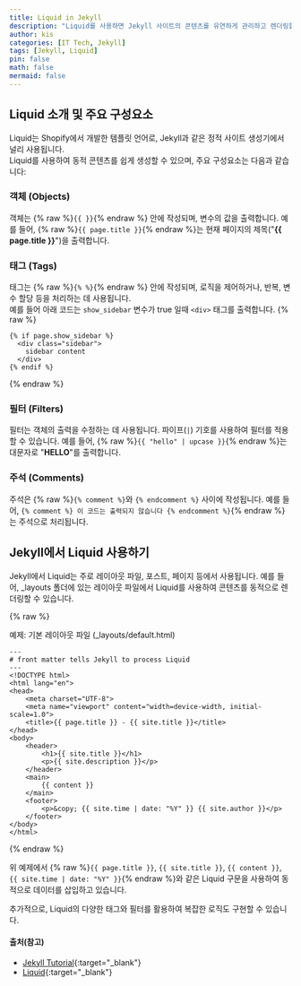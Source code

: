 ```yaml
---
title: Liquid in Jekyll
description: "Liquid를 사용하면 Jekyll 사이트의 콘텐츠를 유연하게 관리하고 렌더링할 수 있습니다"
author: kis
categories: [IT Tech, Jekyll]
tags: [Jekyll, Liquid]
pin: false
math: false
mermaid: false
---
```


## Liquid 소개 및 주요 구성요소

Liquid는 Shopify에서 개발한 템플릿 언어로, Jekyll과 같은 정적 사이트 생성기에서 널리 사용됩니다.  
Liquid를 사용하여 동적 콘텐츠를 쉽게 생성할 수 있으며, 주요 구성요소는 다음과 같습니다:

### 객체 (Objects)

객체는 {% raw %}`{{ }}`{% endraw %} 안에 작성되며, 변수의 값을 출력합니다. 예를 들어, {% raw %}`{{ page.title }}`{% endraw %}는 현재 페이지의 제목("**{{ page.title }}**")을 출력합니다.

### 태그 (Tags)

태그는 {% raw %}`{% %}`{% endraw %} 안에 작성되며, 로직을 제어하거나, 반복, 변수 할당 등을 처리하는 데 사용됩니다.  
예를 들어 아래 코드는 `show_sidebar` 변수가 true 일때 `<div>` 태그를 출력합니다.
{% raw %}

```liquid
{% if page.show_sidebar %}
  <div class="sidebar">
    sidebar content
  </div>
{% endif %}
```

{% endraw %}

### 필터 (Filters)

필터는 객체의 출력을 수정하는 데 사용됩니다. 파이프(`|`) 기호를 사용하여 필터를 적용할 수 있습니다. 예를 들어, {% raw %}`{{ "hello" | upcase }}`{% endraw %}는 대문자로 "**HELLO**"를 출력합니다.

### 주석 (Comments)

주석은 {% raw %}`{% comment %}`와 `{% endcomment %}` 사이에 작성됩니다. 예를 들어, `{% comment %} 이 코드는 출력되지 않습니다 {% endcomment %}`{% endraw %}는 주석으로 처리됩니다.

## Jekyll에서 Liquid 사용하기

Jekyll에서 Liquid는 주로 레이아웃 파일, 포스트, 페이지 등에서 사용됩니다. 예를 들어, \_layouts 폴더에 있는 레이아웃 파일에서 Liquid를 사용하여 콘텐츠를 동적으로 렌더링할 수 있습니다.

{% raw %}

예제: 기본 레이아웃 파일 (\_layouts/default.html)

```liquid
---
# front matter tells Jekyll to process Liquid
---
<!DOCTYPE html>
<html lang="en">
<head>
    <meta charset="UTF-8">
    <meta name="viewport" content="width=device-width, initial-scale=1.0">
    <title>{{ page.title }} - {{ site.title }}</title>
</head>
<body>
    <header>
        <h1>{{ site.title }}</h1>
        <p>{{ site.description }}</p>
    </header>
    <main>
        {{ content }}
    </main>
    <footer>
        <p>&copy; {{ site.time | date: "%Y" }} {{ site.author }}</p>
    </footer>
</body>
</html>
```

{% endraw %}

위 예제에서 {% raw %}`{{ page.title }}`, `{{ site.title }}`, `{{ content }}`, `{{ site.time | date: "%Y" }}`{% endraw %}와 같은 Liquid 구문을 사용하여 동적으로 데이터를 삽입하고 있습니다.

추가적으로, Liquid의 다양한 태그와 필터를 활용하여 복잡한 로직도 구현할 수 있습니다.

#### 출처(참고)

- [Jekyll Tutorial](https://jekyllrb.com/docs/step-by-step/02-liquid/){:target="\_blank"}
- [Liquid](https://shopify.github.io/liquid/){:target="\_blank"}
